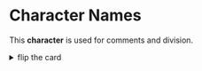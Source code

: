 # Character Names

This **character** is used for comments and division.

<details>
<summary>flip the card</summary>
<br>

## `/`

- _singular_: forward slash
- _plural_: forward slashes

```js
'use strict';

// inline comment

/*
  block comment
*/

let oneHalf = 1 / 2;
console.log(oneHalf);
```

</details>
